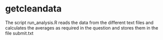 # getcleandata
The script run_analysis.R reads the data from the different text files and calculates the averages as required in the question and stores them in the file submit.txt
